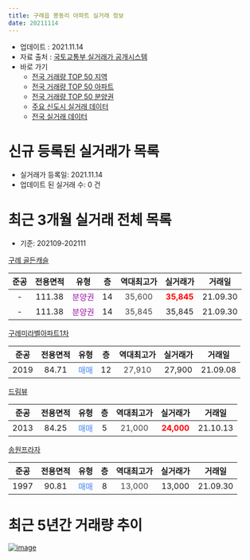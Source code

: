 ```yaml
---
title: 구례읍 봉동리 아파트 실거래 정보
date: 20211114
---
```


* 업데이트 : 2021.11.14
* 자료 출처 : [국토교통부 실거래가 공개시스템](http://rt.molit.go.kr)
* 바로 가기
    * [전국 거래량 TOP 50 지역](https://apt-info.github.io/apt-trade-info/tr)
    * [전국 거래량 TOP 50 아파트](https://apt-info.github.io/apt-trade-info/ta)
    * [전국 거래량 TOP 50 분양권](https://apt-info.github.io/apt-trade-info/tb)
    * [주요 신도시 실거래 데이터](https://apt-info.github.io/apt-trade-info/newtown)
    * [전국 실거래 데이터](https://apt-info.github.io/apt-trade-info/all)



<script async src="https://pagead2.googlesyndication.com/pagead/js/adsbygoogle.js"></script>
<!-- 기본광고 -->
<ins class="adsbygoogle"
     style="display:block"
     data-ad-client="ca-pub-1142216861245946"
     data-ad-slot="4805727019"
     data-ad-format="auto"
     data-full-width-responsive="true"></ins>
<script>
     (adsbygoogle = window.adsbygoogle || []).push({});
</script>


# 신규 등록된 실거래가 목록

* 실거래가 등록일: 2021.11.14
* 업데이트 된 실거래 수: 0 건




<script async src="https://pagead2.googlesyndication.com/pagead/js/adsbygoogle.js"></script>
<!-- 기본광고 -->
<ins class="adsbygoogle"
     style="display:block"
     data-ad-client="ca-pub-1142216861245946"
     data-ad-slot="4805727019"
     data-ad-format="auto"
     data-full-width-responsive="true"></ins>
<script>
     (adsbygoogle = window.adsbygoogle || []).push({});
</script>


# 최근 3개월 실거래 전체 목록
* 기준: 202109-202111


[구례 골든캐슬](https://search.naver.com/search.naver?query=%EA%B5%AC%EB%A1%80+%EA%B3%A8%EB%93%A0%EC%BA%90%EC%8A%AC)

|준공|전용면적|유형|층|역대최고가|실거래가|거래일|
|:---:|:---:|:---:|:---:|:---:|:---:|:---:|
|-|111.38|<span style="color:#9C11A5">분양권</span>|14|<span style="color:#444444">35,600</span>|<b><span style="color:#FF0000">35,845</span></b>|21.09.30|
|-|111.38|<span style="color:#9C11A5">분양권</span>|14|<span style="color:#444444">35,845</span>|35,845|21.09.30|

[구례미라벨아파트1차](https://search.naver.com/search.naver?query=%EA%B5%AC%EB%A1%80%EB%AF%B8%EB%9D%BC%EB%B2%A8%EC%95%84%ED%8C%8C%ED%8A%B81%EC%B0%A8)

|준공|전용면적|유형|층|역대최고가|실거래가|거래일|
|:---:|:---:|:---:|:---:|:---:|:---:|:---:|
|2019|84.71|<span style="color:#4285F3">매매</span>|12|<span style="color:#444444">27,910</span>|27,900|21.09.08|

[드림뷰](https://search.naver.com/search.naver?query=%EB%93%9C%EB%A6%BC%EB%B7%B0)

|준공|전용면적|유형|층|역대최고가|실거래가|거래일|
|:---:|:---:|:---:|:---:|:---:|:---:|:---:|
|2013|84.25|<span style="color:#4285F3">매매</span>|5|<span style="color:#444444">21,000</span>|<b><span style="color:#FF0000">24,000</span></b>|21.10.13|

[송원프라자](https://search.naver.com/search.naver?query=%EC%86%A1%EC%9B%90%ED%94%84%EB%9D%BC%EC%9E%90)

|준공|전용면적|유형|층|역대최고가|실거래가|거래일|
|:---:|:---:|:---:|:---:|:---:|:---:|:---:|
|1997|90.81|<span style="color:#4285F3">매매</span>|8|<span style="color:#444444">13,000</span>|13,000|21.09.30|



<script async src="https://pagead2.googlesyndication.com/pagead/js/adsbygoogle.js"></script>
<!-- 기본광고 -->
<ins class="adsbygoogle"
     style="display:block"
     data-ad-client="ca-pub-1142216861245946"
     data-ad-slot="4805727019"
     data-ad-format="auto"
     data-full-width-responsive="true"></ins>
<script>
     (adsbygoogle = window.adsbygoogle || []).push({});
</script>


# 최근 5년간 거래량 추이


<div style="width:100%;">
    <canvas id="deal_progress" height="200"></canvas>
</div>

<script>
new Chart(document.getElementById("deal_progress"), {
    type: 'line',
    data: {
        labels: ['16.02','16.03','16.05','16.06','16.07','16.08','16.09','16.10','16.11','16.12','17.02','17.05','17.06','17.07','18.02','18.03','18.04','18.05','18.06','18.07','18.08','18.09','18.12','19.02','19.04','19.05','19.07','19.08','19.10','19.11','19.12','20.01','20.02','20.03','20.04','20.05','20.06','20.07','20.08','20.09','20.10','20.11','20.12','21.01','21.02','21.03','21.04','21.05','21.06','21.09','21.10'],
        datasets: [{
            label: '매매/분양권',
            data: [6,3,2,2,1,5,1,1,1,2,3,1,1,0,2,0,3,17,1,6,0,2,1,1,1,1,16,8,6,5,3,4,5,1,1,3,9,4,6,4,5,6,2,2,0,4,2,4,2,4,1],
            borderColor: "rgba(66, 133, 243, 1)",
            backgroundColor: "rgba(66, 133, 243, 0.05)",
            borderWidth: 1,
            pointRadius: 0,
            fill: false,
            lineTension: 0
        },{
            label: '전/월세',
            data: [0,0,2,0,0,0,1,0,0,0,0,0,1,1,2,1,0,0,1,1,1,0,1,0,0,0,0,0,0,0,0,0,0,1,1,0,1,0,0,0,0,0,0,0,1,0,0,1,1,0,0],
            borderColor: "rgba(255, 90, 0, 1)",
            backgroundColor: "rgba(255, 90, 0, 0.05)",
            borderWidth: 1,
            pointRadius: 0,
            fill: false,
            lineTension: 0
        },{
            label: '합계',
            data: [6,3,4,2,1,5,2,1,1,2,3,1,2,1,4,1,3,17,2,7,1,2,2,1,1,1,16,8,6,5,3,4,5,2,2,3,10,4,6,4,5,6,2,2,1,4,2,5,3,4,1],
            borderColor: "rgba(0, 0, 0, 1)",
            backgroundColor: "rgba(0, 0, 0, 0.03)",
            borderWidth: 0.1,
            pointRadius: 0,
            fill: true,
            lineTension: 0
        }
        ]
    },
    options: {
        responsive: true,
        title: {
            display: false
        },
        tooltips: {
            mode: 'index',
            intersect: false
        },
        hover: {
            mode: 'nearest',
            intersect: true
        },
        scales: {
            xAxes: [{
                display: true,
                scaleLabel: {
                    display: true,
                    labelString: '년/월'
                }
            }],
            yAxes: [{
                display: true,
                ticks: {
                    suggestedMin: 0,
                },
                scaleLabel: {
                    display: true,
                    labelString: '실거래 수'
                }
            }]
        }
    }
});

</script>


[![image](https://apt-info.github.io/images/2020-01-03-apt-trade-info/1024x500.png)](https://play.google.com/store/apps/details?id=com.aptinfo.apttradeinfo)

